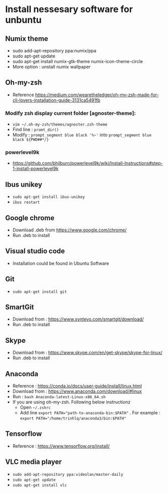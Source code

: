 # Install nessesary software for unbuntu

## Numix theme

* sudo add-apt-repository ppa:numix/ppa
* sudo apt-get update
* sudo apt-get install numix-gtk-theme numix-icon-theme-circle
* More option : unstall numix wallpaper

## Oh-my-zsh

* Reference https://medium.com/wearetheledger/oh-my-zsh-made-for-cli-lovers-installation-guide-3131ca5491fb

### Modify zsh display current folder [agnoster-theme]:

* `vim ~/.oh-my-zsh/themes/agnoster.zsh-theme`
* Find line : `promt_dir()`
* Modify : `prompt_segment blue black '%~'` into `prompt_segment blue black ${PWD##*/}`  

### powerlevel9k

* https://github.com/bhilburn/powerlevel9k/wiki/Install-Instructions#step-1-install-powerlevel9k

## Ibus unikey

* `sudo apt-get install ibus-unikey`
* `ibus restart`

## Google chrome 

* Download .deb from https://www.google.com/chrome/
* Run .deb to install

## Visual studio code

* Installation could be found in Ubuntu Software

## Git

* `sudo apt-get install git`

## SmartGit 

* Download from : https://www.syntevo.com/smartgit/download/
* Run .deb to install

## Skype

* Download from : https://www.skype.com/en/get-skype/skype-for-linux/
* Run .deb to install

## Anaconda

* Reference : https://conda.io/docs/user-guide/install/linux.html
* Download from : https://www.anaconda.com/download/#linux
* Run : `bash Anaconda-latest-Linux-x86_64.sh`
* If you are using oh-my-zsh. Following below instructionz
  * Open `~/.zshrc`
  * Add line `export PATH="path-to-anaconda-bin:$PATH"` . For example : `export PATH="/home/trinhlq/anaconda3/bin:$PATH"`

## Tensorflow

* Reference : https://www.tensorflow.org/install/

## VLC media player

* `sudo add-apt-repository ppa:videolan/master-daily` 
* `sudo apt-get update`
* `sudo apt-get install vlc`

